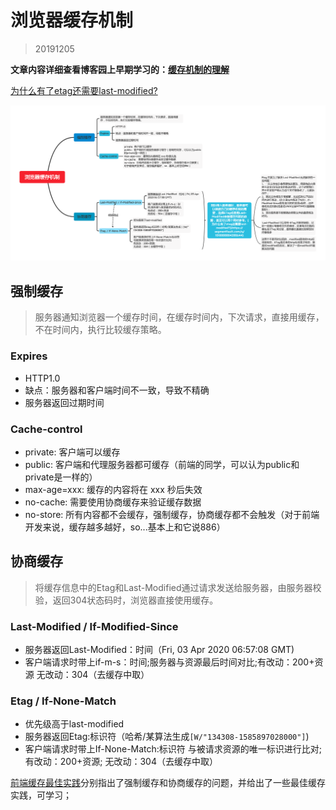# 浏览器缓存机制

> 20191205


**文章内容详细查看博客园上早期学习的：[缓存机制的理解](https://www.cnblogs.com/gtlm/p/7797743.html)**

[为什么有了etag还需要last-modified?](https://segmentfault.com/q/1010000004200644)

![浏览器缓存机制](../images/broswer-cache.png)


## 强制缓存

> 服务器通知浏览器一个缓存时间，在缓存时间内，下次请求，直接用缓存，不在时间内，执行比较缓存策略。

### Expires

- HTTP1.0
- 缺点：服务器和客户端时间不一致，导致不精确
- 服务器返回过期时间

### Cache-control

* private:  客户端可以缓存
* public:   客户端和代理服务器都可缓存（前端的同学，可以认为public和private是一样的）
* max-age=xxx:   缓存的内容将在 xxx 秒后失效
* no-cache:    需要使用协商缓存来验证缓存数据
* no-store:   所有内容都不会缓存，强制缓存，协商缓存都不会触发（对于前端开发来说，缓存越多越好，so...基本上和它说886）

## 协商缓存

> 将缓存信息中的Etag和Last-Modified通过请求发送给服务器，由服务器校验，返回304状态码时，浏览器直接使用缓存。

### Last-Modified  /  If-Modified-Since

- 服务器返回Last-Modified：时间（Fri, 03 Apr 2020 06:57:08 GMT)
- 客户端请求时带上if-m-s：时间;服务器与资源最后时间对比;有改动：200+资源
无改动：304（去缓存中取）

### Etag  /  If-None-Match

- 优先级高于last-modified
- 服务器返回Etag:标识符（哈希/某算法生成`[W/"134308-1585897028000"]`)
- 客户端请求时带上If-None-Match:标识符
与被请求资源的唯一标识进行比对;
有改动：200+资源;
无改动：304（去缓存中取）

[前端缓存最佳实践](https://juejin.im/post/5c136bd16fb9a049d37efc47)分别指出了强制缓存和协商缓存的问题，并给出了一些最佳缓存实践，可学习；